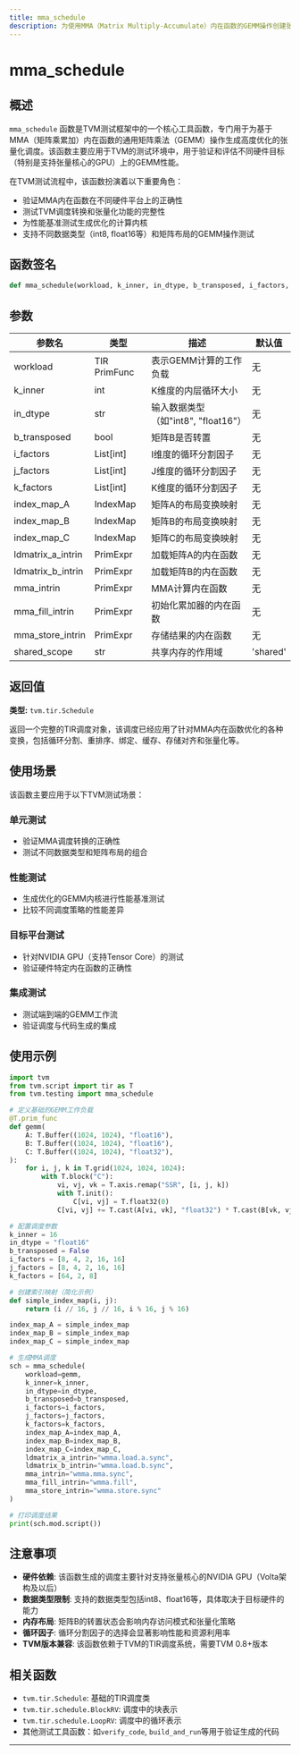 ```yaml
---
title: mma_schedule
description: 为使用MMA（Matrix Multiply-Accumulate）内在函数的GEMM操作创建张量化调度
---
```


# mma_schedule

## 概述

`mma_schedule` 函数是TVM测试框架中的一个核心工具函数，专门用于为基于MMA（矩阵乘累加）内在函数的通用矩阵乘法（GEMM）操作生成高度优化的张量化调度。该函数主要应用于TVM的测试环境中，用于验证和评估不同硬件目标（特别是支持张量核心的GPU）上的GEMM性能。

在TVM测试流程中，该函数扮演着以下重要角色：
- 验证MMA内在函数在不同硬件平台上的正确性
- 测试TVM调度转换和张量化功能的完整性
- 为性能基准测试生成优化的计算内核
- 支持不同数据类型（int8, float16等）和矩阵布局的GEMM操作测试

## 函数签名

```python
def mma_schedule(workload, k_inner, in_dtype, b_transposed, i_factors, j_factors, k_factors, index_map_A, index_map_B, index_map_C, ldmatrix_a_intrin, ldmatrix_b_intrin, mma_intrin, mma_fill_intrin, mma_store_intrin, shared_scope='shared'):
```

## 参数

| 参数名 | 类型 | 描述 | 默认值 |
|--------|------|------|--------|
| workload | TIR PrimFunc | 表示GEMM计算的工作负载 | 无 |
| k_inner | int | K维度的内层循环大小 | 无 |
| in_dtype | str | 输入数据类型（如"int8", "float16"） | 无 |
| b_transposed | bool | 矩阵B是否转置 | 无 |
| i_factors | List[int] | I维度的循环分割因子 | 无 |
| j_factors | List[int] | J维度的循环分割因子 | 无 |
| k_factors | List[int] | K维度的循环分割因子 | 无 |
| index_map_A | IndexMap | 矩阵A的布局变换映射 | 无 |
| index_map_B | IndexMap | 矩阵B的布局变换映射 | 无 |
| index_map_C | IndexMap | 矩阵C的布局变换映射 | 无 |
| ldmatrix_a_intrin | PrimExpr | 加载矩阵A的内在函数 | 无 |
| ldmatrix_b_intrin | PrimExpr | 加载矩阵B的内在函数 | 无 |
| mma_intrin | PrimExpr | MMA计算内在函数 | 无 |
| mma_fill_intrin | PrimExpr | 初始化累加器的内在函数 | 无 |
| mma_store_intrin | PrimExpr | 存储结果的内在函数 | 无 |
| shared_scope | str | 共享内存的作用域 | 'shared' |

## 返回值

**类型:** `tvm.tir.Schedule`

返回一个完整的TIR调度对象，该调度已经应用了针对MMA内在函数优化的各种变换，包括循环分割、重排序、绑定、缓存、存储对齐和张量化等。

## 使用场景

该函数主要应用于以下TVM测试场景：

### 单元测试
- 验证MMA调度转换的正确性
- 测试不同数据类型和矩阵布局的组合

### 性能测试
- 生成优化的GEMM内核进行性能基准测试
- 比较不同调度策略的性能差异

### 目标平台测试
- 针对NVIDIA GPU（支持Tensor Core）的测试
- 验证硬件特定内在函数的正确性

### 集成测试
- 测试端到端的GEMM工作流
- 验证调度与代码生成的集成

## 使用示例

```python
import tvm
from tvm.script import tir as T
from tvm.testing import mma_schedule

# 定义基础的GEMM工作负载
@T.prim_func
def gemm(
    A: T.Buffer((1024, 1024), "float16"),
    B: T.Buffer((1024, 1024), "float16"), 
    C: T.Buffer((1024, 1024), "float32"),
):
    for i, j, k in T.grid(1024, 1024, 1024):
        with T.block("C"):
            vi, vj, vk = T.axis.remap("SSR", [i, j, k])
            with T.init():
                C[vi, vj] = T.float32(0)
            C[vi, vj] += T.cast(A[vi, vk], "float32") * T.cast(B[vk, vj], "float32")

# 配置调度参数
k_inner = 16
in_dtype = "float16"
b_transposed = False
i_factors = [8, 4, 2, 16, 16]
j_factors = [8, 4, 2, 16, 16] 
k_factors = [64, 2, 8]

# 创建索引映射（简化示例）
def simple_index_map(i, j):
    return (i // 16, j // 16, i % 16, j % 16)

index_map_A = simple_index_map
index_map_B = simple_index_map  
index_map_C = simple_index_map

# 生成MMA调度
sch = mma_schedule(
    workload=gemm,
    k_inner=k_inner,
    in_dtype=in_dtype,
    b_transposed=b_transposed,
    i_factors=i_factors,
    j_factors=j_factors, 
    k_factors=k_factors,
    index_map_A=index_map_A,
    index_map_B=index_map_B,
    index_map_C=index_map_C,
    ldmatrix_a_intrin="wmma.load.a.sync",
    ldmatrix_b_intrin="wmma.load.b.sync", 
    mma_intrin="wmma.mma.sync",
    mma_fill_intrin="wmma.fill",
    mma_store_intrin="wmma.store.sync"
)

# 打印调度结果
print(sch.mod.script())
```

## 注意事项

- **硬件依赖**: 该函数生成的调度主要针对支持张量核心的NVIDIA GPU（Volta架构及以后）
- **数据类型限制**: 支持的数据类型包括int8、float16等，具体取决于目标硬件的能力
- **内存布局**: 矩阵B的转置状态会影响内存访问模式和张量化策略
- **循环因子**: 循环分割因子的选择会显著影响性能和资源利用率
- **TVM版本兼容**: 该函数依赖于TVM的TIR调度系统，需要TVM 0.8+版本

## 相关函数

- `tvm.tir.Schedule`: 基础的TIR调度类
- `tvm.tir.schedule.BlockRV`: 调度中的块表示
- `tvm.tir.schedule.LoopRV`: 调度中的循环表示
- 其他测试工具函数：如`verify_code`, `build_and_run`等用于验证生成的代码

---